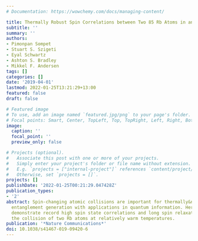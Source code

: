 ```yaml
---
# Documentation: https://wowchemy.com/docs/managing-content/

title: Thermally Robust Spin Correlations between Two 85 Rb Atoms in an Optical Microtrap
subtitle: ''
summary: ''
authors:
- Pimonpan Sompet
- Stuart S. Szigeti
- Eyal Schwartz
- Ashton S. Bradley
- Mikkel F. Andersen
tags: []
categories: []
date: '2019-04-01'
lastmod: 2022-01-25T13:21:29+13:00
featured: false
draft: false

# Featured image
# To use, add an image named `featured.jpg/png` to your page's folder.
# Focal points: Smart, Center, TopLeft, Top, TopRight, Left, Right, BottomLeft, Bottom, BottomRight.
image:
  caption: ''
  focal_point: ''
  preview_only: false

# Projects (optional).
#   Associate this post with one or more of your projects.
#   Simply enter your project's folder or file name without extension.
#   E.g. `projects = ["internal-project"]` references `content/project/deep-learning/index.md`.
#   Otherwise, set `projects = []`.
projects: []
publishDate: '2022-01-25T00:21:29.047428Z'
publication_types:
- '2'
abstract: Spin-changing atomic collisions are important for thermally&nbsp;robust
  entanglement generation with applications in quantum information. Here the authors
  demonstrate record high spin state correlations and long spin relaxation times in
  the collision of two Rb atoms at relatively warm temperatures.
publication: '*Nature Communications*'
doi: 10.1038/s41467-019-09420-6
---
```

